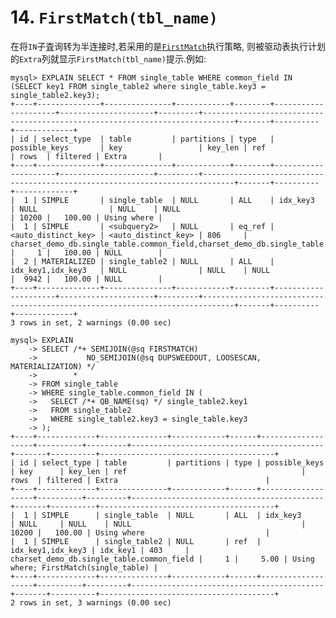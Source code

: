 # 14. `FirstMatch(tbl_name)`

在将`IN`子査询转为半连接时,若采用的是[`FirstMatch`](https://github.com/rayallen20/howDoesMySQLWork/blob/main/%E7%AC%AC14%E7%AB%A0%20%E5%9F%BA%E4%BA%8E%E8%A7%84%E5%88%99%E7%9A%84%E4%BC%98%E5%8C%96(%E5%86%85%E5%90%AB%E5%AD%90%E6%9F%A5%E8%AF%A2%E4%BC%98%E5%8C%96%E4%BA%8C%E4%B8%89%E4%BA%8B)/3.%20%E5%AD%90%E6%9F%A5%E8%AF%A2%E4%BC%98%E5%8C%96/2.%20%E5%AD%90%E6%9F%A5%E8%AF%A2%E5%9C%A8MySQL%E4%B8%AD%E6%98%AF%E6%80%8E%E4%B9%88%E6%89%A7%E8%A1%8C%E7%9A%84/3.%20IN%E5%AD%90%E6%9F%A5%E8%AF%A2%E4%BC%98%E5%8C%96/3.%20%E5%B0%86%E5%AD%90%E6%9F%A5%E8%AF%A2%E8%BD%AC%E6%8D%A2%E4%B8%BA%E5%8D%8A%E8%BF%9E%E6%8E%A5/6.%20FirstMatch(%E9%A6%96%E6%AC%A1%E5%8C%B9%E9%85%8D).md)执行策略,
则被驱动表执行计划的`Extra`列就显示`FirstMatch(tbl_name)`提示.例如:

```
mysql> EXPLAIN SELECT * FROM single_table WHERE common_field IN (SELECT key1 FROM single_table2 where single_table.key3 = single_table2.key3);
+----+--------------+---------------+------------+--------+---------------------+---------------------+---------+-----------------------------------------------------------------------------+-------+----------+-------------+
| id | select_type  | table         | partitions | type   | possible_keys       | key                 | key_len | ref                                                                         | rows  | filtered | Extra       |
+----+--------------+---------------+------------+--------+---------------------+---------------------+---------+-----------------------------------------------------------------------------+-------+----------+-------------+
|  1 | SIMPLE       | single_table  | NULL       | ALL    | idx_key3            | NULL                | NULL    | NULL                                                                        | 10200 |   100.00 | Using where |
|  1 | SIMPLE       | <subquery2>   | NULL       | eq_ref | <auto_distinct_key> | <auto_distinct_key> | 806     | charset_demo_db.single_table.common_field,charset_demo_db.single_table.key3 |     1 |   100.00 | NULL        |
|  2 | MATERIALIZED | single_table2 | NULL       | ALL    | idx_key1,idx_key3   | NULL                | NULL    | NULL                                                                        |  9942 |   100.00 | NULL        |
+----+--------------+---------------+------------+--------+---------------------+---------------------+---------+-----------------------------------------------------------------------------+-------+----------+-------------+
3 rows in set, 2 warnings (0.00 sec)
```

```
mysql> EXPLAIN
    -> SELECT /*+ SEMIJOIN(@sq FIRSTMATCH)
    ->           NO_SEMIJOIN(@sq DUPSWEEDOUT, LOOSESCAN, MATERIALIZATION) */
    ->        *
    -> FROM single_table
    -> WHERE single_table.common_field IN (
    ->   SELECT /*+ QB_NAME(sq) */ single_table2.key1
    ->   FROM single_table2
    ->   WHERE single_table2.key3 = single_table.key3
    -> );
+----+-------------+---------------+------------+------+-------------------+----------+---------+-------------------------------------------+-------+----------+---------------------------------------+
| id | select_type | table         | partitions | type | possible_keys     | key      | key_len | ref                                       | rows  | filtered | Extra                                 |
+----+-------------+---------------+------------+------+-------------------+----------+---------+-------------------------------------------+-------+----------+---------------------------------------+
|  1 | SIMPLE      | single_table  | NULL       | ALL  | idx_key3          | NULL     | NULL    | NULL                                      | 10200 |   100.00 | Using where                           |
|  1 | SIMPLE      | single_table2 | NULL       | ref  | idx_key1,idx_key3 | idx_key1 | 403     | charset_demo_db.single_table.common_field |     1 |     5.00 | Using where; FirstMatch(single_table) |
+----+-------------+---------------+------------+------+-------------------+----------+---------+-------------------------------------------+-------+----------+---------------------------------------+
2 rows in set, 3 warnings (0.00 sec)
```

